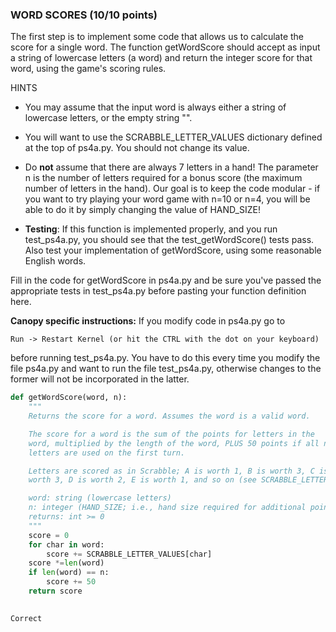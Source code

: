 ### WORD SCORES  (10/10 points)
 
The first step is to implement some code that allows us to calculate the score for a single word. The function getWordScore should accept as input a string of lowercase letters (a word) and return the integer score for that word, using the game's scoring rules.

 HINTS

- You may assume that the input word is always either a string of lowercase letters, or the empty string "".

- You will want to use the SCRABBLE_LETTER_VALUES dictionary defined at the top of ps4a.py. You should not change its value.

- Do **not** assume that there are always 7 letters in a hand! The parameter n is the number of letters required for a bonus score (the maximum number of letters in the hand). Our goal is to keep the code modular - if you want to try playing your word game with n=10 or n=4, you will be able to do it by simply changing the value of HAND_SIZE!

- **Testing**: If this function is implemented properly, and you run test_ps4a.py, you should see that the test_getWordScore() tests pass. Also test your implementation of getWordScore, using some reasonable English words.

Fill in the code for getWordScore in ps4a.py and be sure you've passed the appropriate tests in test_ps4a.py before pasting your function definition here.

**Canopy specific instructions:** If you modify code in ps4a.py go to

	Run -> Restart Kernel (or hit the CTRL with the dot on your keyboard)

before running test_ps4a.py. You have to do this every time you modify the file ps4a.py and want to run the file test_ps4a.py, otherwise changes to the former will not be incorporated in the latter.

```python
def getWordScore(word, n):
    """
    Returns the score for a word. Assumes the word is a valid word.

    The score for a word is the sum of the points for letters in the
    word, multiplied by the length of the word, PLUS 50 points if all n
    letters are used on the first turn.

    Letters are scored as in Scrabble; A is worth 1, B is worth 3, C is
    worth 3, D is worth 2, E is worth 1, and so on (see SCRABBLE_LETTER_VALUES)

    word: string (lowercase letters)
    n: integer (HAND_SIZE; i.e., hand size required for additional points)
    returns: int >= 0
    """
    score = 0
    for char in word:
        score += SCRABBLE_LETTER_VALUES[char]
    score *=len(word)
    if len(word) == n:
        score += 50
    return score
    
```

	Correct